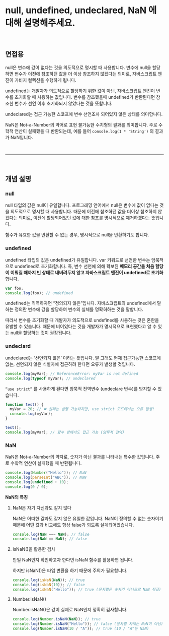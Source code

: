 # null, undefined, undeclared, NaN 에 대해 설명해주세요.

<br/>

## 면접용

null은 변수에 값이 없다는 것을 의도적으로 명시할 때 사용합니다. 변수에 null을 할당하면 변수가 이전에 참조하던 값을 더 이상 참조하지 않겠다는 의미로, 자바스크립트 엔진이 가비지 컬렉션을 수행하게 됩니다.

undefined는 개발자가 의도적으로 할당하기 위한 값이 아닌, 자바스크립트 엔진이 변수를 초기화할 때 사용하는 값입니다. 변수를 참조했을때 undefined가 반환된다면 참조한 변수가 선언 이후 초기화되지 않았다는 것을 뜻합니다.

undeclared는 접근 가능한 스코프에 변수 선언조차 되어있지 않은 상태를 의미합니다.

NaN은 Not-a-Number의 약어로 표현 불가능한 수치형의 결과를 의미합니다. 주로 수학적 연산이 실패했을 때 반환되는데, 예를 들어 `console.log(1 * 'String')` 의 결과가 NaN입니다.

<br/>
<hr/>
<br/>

## 개념 설명

### null

null 타입의 값은 null이 유일합니다. 프로그래밍 언어에서 null은 변수에 값이 없다는 것을 의도적으로 명시할 때 사용합니다. 때문에 이전에 참조하던 값을 더이상 참조하지 않겠다는 의미로, 이전에 할당되어있던 값에 대한 참조를 명시적으로 제거하겠다는 뜻입니다.

함수가 유효한 값을 반환할 수 없는 경우, 명시적으로 null을 반환하기도 합니다.

### undefined

undefined 타입의 값은 undefined가 유일합니다. var 키워드로 선언한 변수는 암묵적으로 undefined로 초기화합니다. 즉, 변수 선언에 의해 확보된 **메모리 공간을 처음 할당이 이뤄질 때까지 빈 상태로 내버려두지 않고 자바스크립트 엔진이 undefined로 초기화**합니다.

```jsx
var foo;
console.log(foo); // undefined
```

undefined는 직역하자면 “정의되지 않은”입니다. 자바스크립트의 undefined에서 말하는 정의란 변수에 값을 할당하여 변수의 실체를 명확히하는 것을 말합니다.

따라서 변수를 초기화할 때 개발자가 의도적으로 undefined를 사용하는 것은 혼란을 유발할 수 있습니다. 때문에 비어있다는 것을 개발자가 명시적으로 표현했다고 알 수 있는 null을 할당하는 것이 권장됩니다.

### undeclard

undeclared는 ‘선언되지 않은’ 이라는 뜻입니다. 말 그래도 현재 접근가능한 스코프에 없는, 선언되지 않은 식별자에 접근하려 한다면 오류가 발생할 것입니다.

```jsx
console.log(myVar); // ReferenceError: myVar is not defined
console.log(typeof myVar); // undeclared
```

`“use strict”` 를 사용하게 된다면 암묵적 전역변수 (undeclare 변수)를 방지할 수 있습니다.

```jsx
function test() {
  myVar = 20; // ❌ 원래는 실행 가능하지만, use strict 모드에서는 오류 발생!
  console.log(myVar);
}

test();
console.log(myVar); // 함수 밖에서도 접근 가능 (암묵적 전역)
```

### NaN

NaN은 Not-a-Number의 약자로, 숫자가 아닌 결과를 나타내는 특수한 값입니다. 주로 수학적 연산이 실패했을 때 반환됩니다.

```jsx
console.log(Number("Hello")); // NaN
console.log(parseInt("ABC")); // NaN
console.log(undefined + 10);
console.log(0 / 0);
```

**NaN의 특징**

1. NaN은 자기 자신과도 같지 않다

   NaN은 어떠한 값과도 같지 않은 유일한 값입니다. NaN이 정의할 수 없는 숫자이기 때문에 어떤 값과 비교해도 항상 false가 되도록 설계되어있습니다.

   ```jsx
   console.log(NaN === NaN); // false
   console.log(NaN == NaN); // false
   ```

1. isNaN()을 활용한 검사

   만일 NaN인지 확인하고자 한다면 isNaN 함수를 활용하면 됩니다.

   하지만 isNaN()은 타입 변환을 하기 때문에 주의가 필요합니다.

   ```jsx
   console.log(isNaN(NaN)); // true
   console.log(isNaN(10)); // false
   console.log(isNaN("Hello")); // true (문자열은 숫자가 아니므로 NaN 취급)
   ```

1. Number.isNaN()

   Number.isNaN()은 값이 실제로 NaN인지 정확히 검사합니다.

   ```jsx
   console.log(Number.isNaN(NaN)); // true
   console.log(Number.isNaN("Hello")); // false (문자열 자체는 NaN이 아님)
   console.log(Number.isNaN(10 / "A")); // true (10 / "A"는 NaN)
   ```
